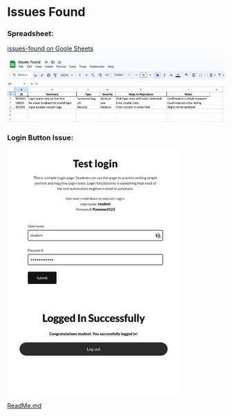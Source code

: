 # Issues Found
### Spreadsheet:
[issues-found on Goole Sheets](https://docs.google.com/spreadsheets/d/1GUMbc9VPt4tgi9M0w1EnpG0HOXOHRAQS/edit?gid=1663980877#gid=1663980877)

<img src="./screenshots/issues-found-spreadsheet.png" alt="Issues Found Spreadsheet" width="600"/>

### Login Button Issue:
<img src="./screenshots/ValidLogin.png" alt="Login Button Issue" width="400"/>

<img src="./screenshots/SuccessfulLogin.png" alt="Successful Login" width="400"/>

[ReadMe.md](ReadMe.md)